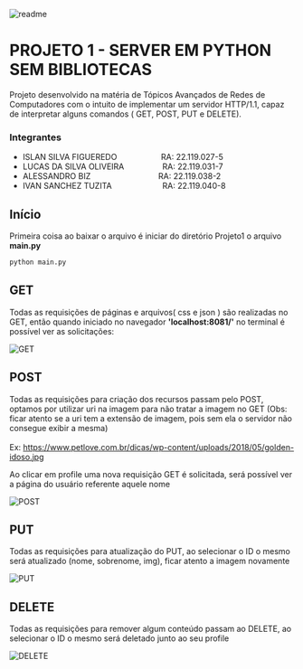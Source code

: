 <link rel="stylesheet" type="text/css" href="https://github.com/lukaskunn/redes/blob/main/Projeto%201/images/styles.css" />

![readme](https://img.icons8.com/plasticine/2x/domain.png)

# PROJETO 1 - SERVER EM PYTHON SEM BIBLIOTECAS

Projeto desenvolvido na matéria de Tópicos Avançados de Redes de Computadores com o intuito de implementar um servidor HTTP/1.1, capaz de interpretar alguns comandos ( GET, POST, PUT e DELETE).

### Integrantes

* ISLAN SILVA FIGUEREDO       &emsp;&emsp;&emsp;&emsp;&emsp;                          RA: 22.119.027-5 <br />
* LUCAS DA SILVA OLIVEIRA     &emsp;&emsp;&emsp;&emsp;&nbsp;                          RA: 22.119.031-7 <br />
* ALESSANDRO BIZ              &emsp;&emsp;&emsp;&emsp;&emsp;&emsp;&emsp;&emsp;        RA: 22.119.038-2 <br />
* IVAN SANCHEZ TUZITA         &emsp;&emsp;&emsp;&emsp;&emsp;&nbsp;&nbsp;&nbsp;        RA: 22.119.040-8 <br />

## Início
Primeira coisa ao baixar o arquivo é iniciar do diretório Projeto1 o arquivo <b>main.py</b>

```bash
python main.py
```


## GET

Todas as requisições de páginas e arquivos( css e json ) são realizadas no GET, então quando iniciado no navegador <b>'localhost:8081/'</b> no terminal é possível ver as solicitações:

![GET](https://github.com/lukaskunn/redes/blob/main/Projeto%201/images/GET.gif)

## POST

Todas as requisições para criação dos recursos passam pelo POST, optamos por utilizar uri na imagem para não tratar a imagem no GET (Obs: ficar atento se a uri tem a extensão de imagem, pois sem ela o servidor não consegue exibir a mesma) <br />  
Ex: https://www.petlove.com.br/dicas/wp-content/uploads/2018/05/golden-idoso.jpg

Ao clicar em profile uma nova requisição GET é solicitada, será possível ver a página do usuário referente aquele nome

![POST](https://github.com/lukaskunn/redes/blob/main/Projeto%201/images/POST.GIF)


## PUT

Todas as requisições para atualização do PUT, ao selecionar o ID o mesmo será atualizado (nome, sobrenome, img), ficar atento a imagem novamente


![PUT](https://github.com/lukaskunn/redes/blob/main/Projeto%201/images/PUT.GIF)

## DELETE

Todas as requisições para remover algum conteúdo passam ao DELETE, ao selecionar o ID o mesmo será deletado junto ao seu profile

![DELETE](https://github.com/lukaskunn/redes/blob/main/Projeto%201/images/DELETE.GIF)
